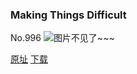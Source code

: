 ### Making Things Difficult
No.996
![图片不见了~~~](https://imgs.xkcd.com/comics/making_things_difficult.png)

[原址](https://xkcd.com//996) [下载](https://imgs.xkcd.com/comics/making_things_difficult.png)

